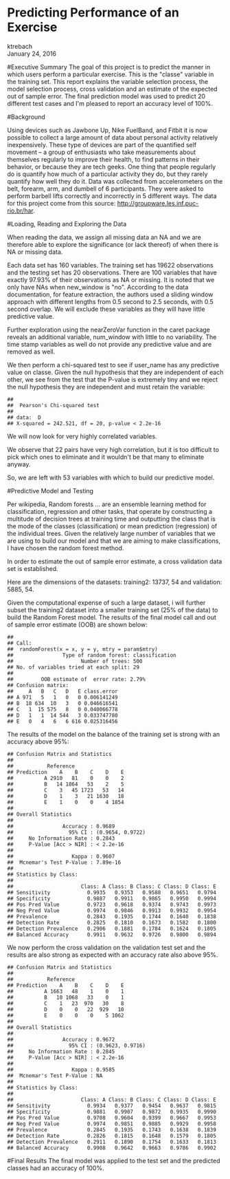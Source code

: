 # Predicting Performance of an Exercise
ktrebach  
January 24, 2016  

#Executive Summary
The goal of this project is to predict the manner in which users perform a particular exercise. This is the "classe" variable in the training set. This report explains the variable selection process, the model selection process, cross validation and an estimate of the expected out of sample error. The final prediction model was used to predict 20 different test cases and I'm pleased to report an accuracy level of 100%.


#Background

Using devices such as Jawbone Up, Nike FuelBand, and Fitbit it is now possible to collect a large amount of data about personal activity relatively inexpensively. These type of devices are part of the quantified self movement – a group of enthusiasts who take measurements about themselves regularly to improve their health, to find patterns in their behavior, or because they are tech geeks. One thing that people regularly do is quantify how much of a particular activity they do, but they rarely quantify how well they do it. Data was collected from accelerometers on the belt, forearm, arm, and dumbell of 6 participants. They were asked to perform barbell lifts correctly and incorrectly in 5 different ways. The data for this project come from this source: http://groupware.les.inf.puc-rio.br/har. 

#Loading, Reading and Exploring the Data



When reading the data, we assign all missing data an NA and we are therefore able to explore the significance (or lack thereof) of when there is NA or missing data.  
 
 


Each data set has 160 variables.  The training set has 19622 observations and the testing set has 20 observations.  There are 100 variables that have exactly 97.93% of their observations as NA or missing.  It is noted that we only have NAs when new_window is "no".  According to the data documentation, for feature extraction, the authors used a sliding window approach with different lengths from 0.5 second to 2.5 seconds, with 0.5 second overlap. We will exclude these variables as they will have little predictive value.




Further exploration using the nearZeroVar function in the caret package reveals an additional variable, num_window with little to no variability.  The time stamp variables as well do not provide any predictive value and are removed as well.




We then perform a chi-squared test to see if user_name has any predictive value on classe.  Given the null hypothesis that they are independent of each other, we see from the test that the P-value is extremely tiny and we reject the null hypothesis they are independent and must retain the variable:


```
## 
## 	Pearson's Chi-squared test
## 
## data:  D
## X-squared = 242.521, df = 20, p-value < 2.2e-16
```

We will now look for very highly correlated variables.



We observe that 22 pairs have very high correlation, but it is too difficult to pick which ones to eliminate and it wouldn't be that many to eliminate anyway.

So, we are left with 53 variables with which to build our predictive model.

#Predictive Model and Testing

Per wikipedia, Random forests ... are an ensemble learning method for classification, regression and other tasks, that operate by constructing a multitude of decision trees at training time and outputting the class that is the mode of the classes (classification) or mean prediction (regression) of the individual trees. Given the relatively large number of variables that we are using to build our model and that we are aiming to make classifications, I have chosen the random forest method.  

In order to estimate the out of sample error estimate, a cross validation data set is established. 



Here are the dimensions of the datasets: training2:  13737, 54 and validation: 5885, 54.
 
Given the computational expense of such a large dataset, i will further subset the training2 dataset into a smaller training set (25% of the data) to build the Random Forest model.  The results of the final model call and out of sample error estimate (OOB) are shown below:



```
## 
## Call:
##  randomForest(x = x, y = y, mtry = param$mtry) 
##                Type of random forest: classification
##                      Number of trees: 500
## No. of variables tried at each split: 29
## 
##         OOB estimate of  error rate: 2.79%
## Confusion matrix:
##     A   B   C   D   E class.error
## A 971   5   1   0   0 0.006141249
## B  18 634  10   3   0 0.046616541
## C   1  15 575   8   0 0.040066778
## D   1   1  14 544   3 0.033747780
## E   0   4   6   6 616 0.025316456
```

The results of the model on the balance of the training set is strong with an accuracy above 95%: 



```
## Confusion Matrix and Statistics
## 
##           Reference
## Prediction    A    B    C    D    E
##          A 2910   81    0    0    2
##          B   14 1864   53    2    5
##          C    3   45 1723   53   14
##          D    1    3   21 1630   18
##          E    1    0    0    4 1854
## 
## Overall Statistics
##                                           
##                Accuracy : 0.9689          
##                  95% CI : (0.9654, 0.9722)
##     No Information Rate : 0.2843          
##     P-Value [Acc > NIR] : < 2.2e-16       
##                                           
##                   Kappa : 0.9607          
##  Mcnemar's Test P-Value : 7.89e-16        
## 
## Statistics by Class:
## 
##                      Class: A Class: B Class: C Class: D Class: E
## Sensitivity            0.9935   0.9353   0.9588   0.9651   0.9794
## Specificity            0.9887   0.9911   0.9865   0.9950   0.9994
## Pos Pred Value         0.9723   0.9618   0.9374   0.9743   0.9973
## Neg Pred Value         0.9974   0.9846   0.9913   0.9932   0.9954
## Prevalence             0.2843   0.1935   0.1744   0.1640   0.1838
## Detection Rate         0.2825   0.1810   0.1673   0.1582   0.1800
## Detection Prevalence   0.2906   0.1881   0.1784   0.1624   0.1805
## Balanced Accuracy      0.9911   0.9632   0.9726   0.9800   0.9894
```

We now perform the cross validation on the validation test set and the results are also strong as expected with an accuracy rate also above 95%.



```
## Confusion Matrix and Statistics
## 
##           Reference
## Prediction    A    B    C    D    E
##          A 1663   48    1    0    1
##          B   10 1068   33    0    1
##          C    1   23  970   30    8
##          D    0    0   22  929   10
##          E    0    0    0    5 1062
## 
## Overall Statistics
##                                           
##                Accuracy : 0.9672          
##                  95% CI : (0.9623, 0.9716)
##     No Information Rate : 0.2845          
##     P-Value [Acc > NIR] : < 2.2e-16       
##                                           
##                   Kappa : 0.9585          
##  Mcnemar's Test P-Value : NA              
## 
## Statistics by Class:
## 
##                      Class: A Class: B Class: C Class: D Class: E
## Sensitivity            0.9934   0.9377   0.9454   0.9637   0.9815
## Specificity            0.9881   0.9907   0.9872   0.9935   0.9990
## Pos Pred Value         0.9708   0.9604   0.9399   0.9667   0.9953
## Neg Pred Value         0.9974   0.9851   0.9885   0.9929   0.9958
## Prevalence             0.2845   0.1935   0.1743   0.1638   0.1839
## Detection Rate         0.2826   0.1815   0.1648   0.1579   0.1805
## Detection Prevalence   0.2911   0.1890   0.1754   0.1633   0.1813
## Balanced Accuracy      0.9908   0.9642   0.9663   0.9786   0.9902
```

#Final Results
The final model was applied to the test set and the predicted classes had an accuracy of 100%.



